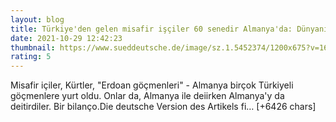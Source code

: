 ```yaml
--- 
layout: blog
title: Türkiye'den gelen misafir işçiler 60 senedir Almanya'da: Dünyanın hiçbir yerine benzemeyen bir ülke
date: 2021-10-29 12:42:23
thumbnail: https://www.sueddeutsche.de/image/sz.1.5452374/1200x675?v=1635511043
rating: 5
---
```

Misafir içiler, Kürtler, "Erdoan göçmenleri" - Almanya birçok Türkiyeli göçmenlere yurt oldu. Onlar da, Almanya ile deiirken Almanya'y da deitirdiler. Bir bilanço.Die deutsche Version des Artikels fi… [+6426 chars]